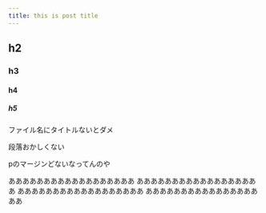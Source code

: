 ```yaml
---
title: this is post title
---
```


## h2
### h3
#### h4
##### h5

ファイル名にタイトルないとダメ

段落おかしくない

pのマージンどないなってんのや

ああああああああああああああああああ
ああああああああああああああああああ
ああああああああああああああああああ
ああああああああああああああああああ